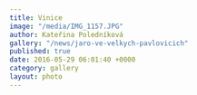 ```yaml
---
title: Vinice
image: "/media/IMG_1157.JPG"
author: Kateřina Poledníková
gallery: "/news/jaro-ve-velkych-pavlovicich"
published: true
date: 2016-05-29 06:01:40 +0000
category: gallery
layout: photo
---
```

